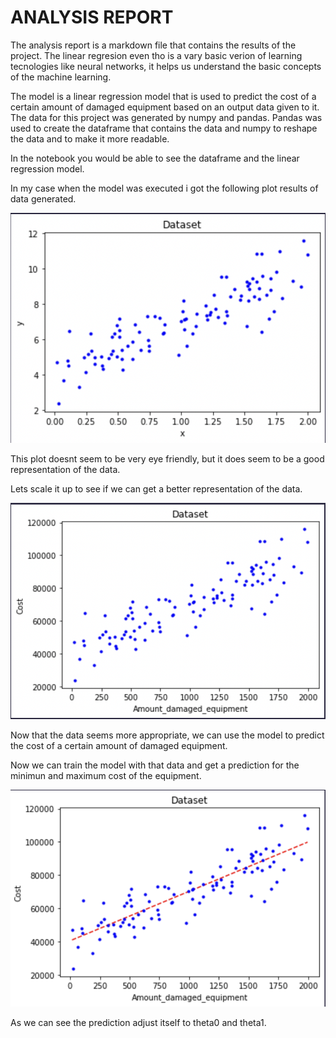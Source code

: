 # ANALYSIS REPORT
The analysis report is a markdown file that contains the results of the project.
The linear regresion even tho is a vary basic verion of learning tecnologies like neural networks, it helps us understand the basic concepts of the machine learning.

The model is a linear regression model that is used to predict the cost of a certain amount of damaged equipment based on an output data given to it. 
The data for this project was generated by numpy and pandas.
Pandas was used to create the dataframe that contains the data and numpy to reshape the data and to make it more readable.

In the notebook you would be able to see the dataframe and the linear regression model.

In my case when the model was executed i got the following plot results of data generated.

![First plot generated](https://github.com/DanielLM2002/Incident-cost-prediction-model/blob/main/images/Screen%20Shot%202022-07-31%20at%2011.13.16%20PM.png)

This plot doesnt seem to be very eye friendly, but it does seem to be a good representation of the data.

Lets scale it up to see if we can get a better representation of the data.

![More readable data](https://github.com/DanielLM2002/Incident-cost-prediction-model/blob/main/images/Screen%20Shot%202022-07-31%20at%2011.13.57%20PM.png)

Now that the data seems more appropriate, we can use the model to predict the cost of a certain amount of damaged equipment.

Now we can train the model with that data and get a prediction for the minimun and maximum cost of the equipment.

![Prediction of the price](https://github.com/DanielLM2002/Incident-cost-prediction-model/blob/main/images/Screen%20Shot%202022-07-31%20at%2011.14.14%20PM.png)

As we can see the prediction adjust itself to theta0 and theta1.


